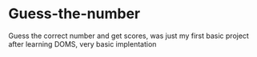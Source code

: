 # Guess-the-number
Guess the correct number and get scores, was just my first basic project after learning DOMS, very basic implentation
